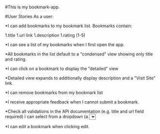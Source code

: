 #This is my bookmark-app.

<!-- <a href="https://thinkful-ei-tiger.github.io/bookmark-app-yefenny/" alt="live app">Link to the app </a> -->

#User Stories
As a user:

\*I can add bookmarks to my bookmark list. Bookmarks contain:

1.title
1.url link
1.description
1.rating (1-5)

\*I can see a list of my bookmarks when I first open the app.

\*All bookmarks in the list default to a "condensed" view showing only title and rating.

\*I can click on a bookmark to display the "detailed" view

\*Detailed view expands to additionally display description and a "Visit Site" link.

\*I can remove bookmarks from my bookmark list

\*I receive appropriate feedback when I cannot submit a bookmark.

\*Check all validations in the API documentation (e.g. title and url field required)
I can select from a dropdown (a <select> element) a "minimum rating" to filter the list by all bookmarks rated at or above the chosen selection.

\*I can edit a bookmark when clicking edit.

